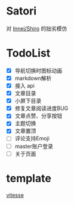 # Satori

对 [Innei/Shiro](https://github.com/Innei/Shiro) 的拙劣模仿

# TodoList

- [x] 导航切换时图标动画
- [x] markdown解析
- [x] 接入 api
- [x] 文章目录
- [x] 小屏下目录
- [x] 修复文章阅读进度BUG
- [x] 文章点赞、分享按钮
- [x] 主题切换
- [x] 文章置顶
- [ ] 评论支持Emoji
- [ ] master账户登录
- [ ] 关于页面

# template

[vitesse](https://github.com/antfu/vitesse-nuxt3)
